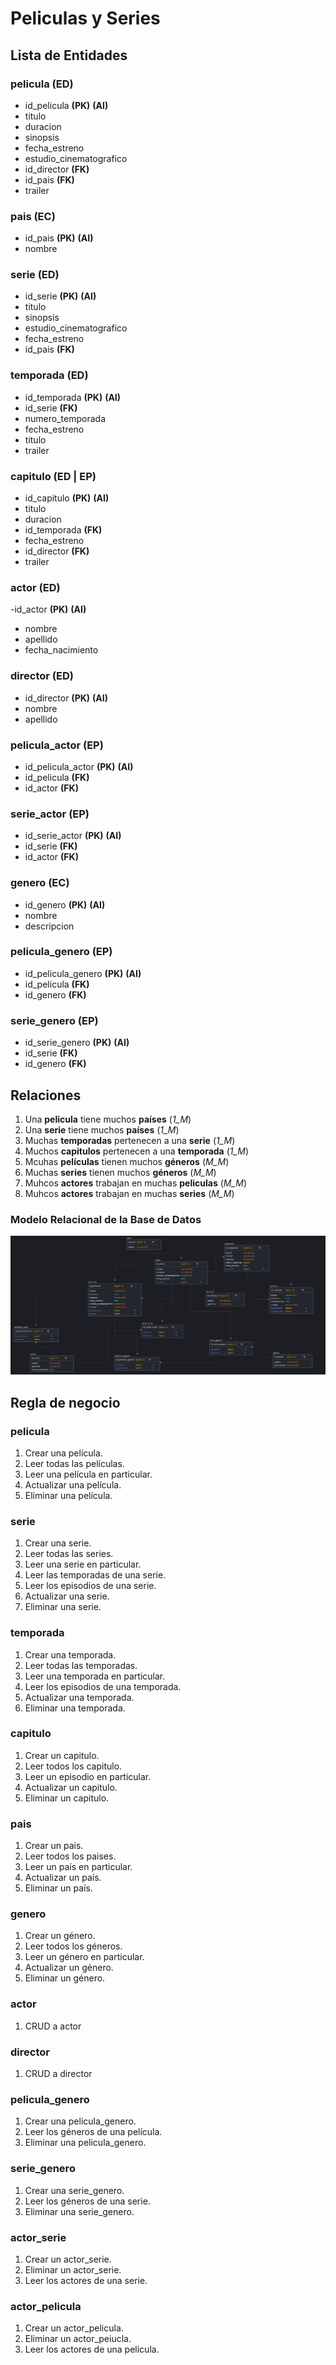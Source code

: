# Peliculas y Series

## Lista de Entidades

### pelicula **(ED)**
- id_pelicula **(PK)** **(AI)**
- titulo
- duracion
- sinopsis
- fecha_estreno
- estudio_cinematografico
- id_director **(FK)**
- id_pais **(FK)**
- trailer

### pais  **(EC)**
- id_pais **(PK)** **(AI)**
- nombre

### serie  **(ED)**
- id_serie **(PK)** **(AI)**
- titulo
- sinopsis
- estudio_cinematografico
- fecha_estreno
- id_pais **(FK)**

### temporada **(ED)**
- id_temporada **(PK)** **(AI)**
- id_serie **(FK)**
- numero_temporada
- fecha_estreno
- titulo
- trailer

### capitulo **(ED | EP)**
- id_capitulo **(PK)** **(AI)**
- titulo
- duracion
- id_temporada **(FK)**
- fecha_estreno
- id_director **(FK)**
- trailer

### actor **(ED)**
-id_actor **(PK)** **(AI)**
- nombre
- apellido
- fecha_nacimiento

### director **(ED)**
- id_director **(PK)** **(AI)**
- nombre
- apellido

### pelicula_actor **(EP)**
- id_pelicula_actor **(PK)** **(AI)**
- id_pelicula **(FK)**
- id_actor **(FK)**

### serie_actor **(EP)**
- id_serie_actor **(PK)** **(AI)**
- id_serie **(FK)**
- id_actor **(FK)**

### genero **(EC)**
- id_genero **(PK)** **(AI)**
- nombre
- descripcion

### pelicula_genero **(EP)**
- id_pelicula_genero **(PK)** **(AI)**
- id_pelicula **(FK)**
- id_genero **(FK)**
 
### serie_genero **(EP)** 
- id_serie_genero **(PK)** **(AI)**
- id_serie **(FK)**
- id_genero **(FK)**




## Relaciones
1. Una **pelicula** tiene muchos **países** (_1_M_)
1. Una **serie** tiene muchos **países** (_1_M_)
1. Muchas **temporadas** pertenecen a una **serie** (_1_M_)
1. Muchos **capitulos** pertenecen a una **temporada** (_1_M_)
1. Mcuhas **películas** tienen muchos **géneros** (_M_M_)
1. Muchas **series** tienen muchos **géneros** (_M_M_)
1. Muhcos **actores** trabajan en muchas **peliculas** (_M_M_)
1. Muhcos **actores** trabajan en muchas **series** (_M_M_)

### Modelo Relacional de la Base de Datos

![Modelo Relacional](peliculas_y_series_modelo_relacional.png)

## Regla de negocio

### pelicula
1. Crear una película.
1. Leer todas las películas.
1. Leer una película en particular.
1. Actualizar una película.
1. Eliminar una película.

### serie
1. Crear una serie.
1. Leer todas las series.
1. Leer una serie en particular.
1. Leer las temporadas de una serie.
1. Leer los episodios de una serie.
1. Actualizar una serie.
1. Eliminar una serie.

### temporada
1. Crear una temporada.
1. Leer todas las temporadas.
1. Leer una temporada en particular.
1. Leer los episodios de una temporada.
1. Actualizar una temporada.
1. Eliminar una temporada.

### capitulo
1. Crear un capitulo.
1. Leer todos los capitulo.
1. Leer un episodio en particular.
1. Actualizar un capitulo.
1. Eliminar un capitulo.

### pais
1. Crear un pais.
1. Leer todos los paises.
1. Leer un país en particular.
1. Actualizar un país.
1. Eliminar un país.

### genero
1. Crear un género.
1. Leer todos los géneros.
1. Leer un género en particular.
1. Actualizar un género.
1. Eliminar un género.

### actor
1. CRUD a actor


### director
1. CRUD a director

### pelicula_genero
1. Crear una pelicula_genero.
1. Leer los géneros de una película.
1. Eliminar una pelicula_genero.

### serie_genero
1. Crear una serie_genero.
1. Leer los géneros de una serie.
1. Eliminar una serie_genero.

### actor_serie
1. Crear un actor_serie.
1. Eliminar un actor_serie.
1. Leer los actores de una serie.

### actor_pelicula
1. Crear un actor_pelicula.
1. Eliminar un actor_peiucla.
1. Leer los actores de una pelicula.
